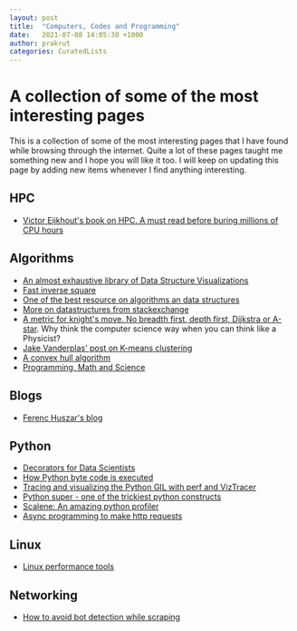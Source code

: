 ```yaml
---
layout: post
title:  "Computers, Codes and Programming"
date:   2021-07-08 14:05:30 +1000
author: prakrut
categories: CuratedLists
---
```

# A collection of some of the most interesting pages
This is a collection of some of the most interesting pages that I have found while browsing through the internet. Quite a lot of these pages taught me something new and I hope you will like it too.
I will keep on updating this page by adding new items whenever I find anything interesting.

## HPC
- [Victor Eijkhout's book on HPC. A must read before buring millions of CPU hours](https://pages.tacc.utexas.edu/~eijkhout/istc/istc.html)

## Algorithms
- [An almost exhaustive library of Data Structure Visualizations](https://www.cs.usfca.edu/~galles/visualization/Algorithms.html)
- [Fast inverse square](https://timmmm.github.io/fast-inverse-square-root/)
- [One of the best resource on algorithms an data structures](https://www.techiedelight.com/)
- [More on datastructures from stackexchange](https://stackoverflow.com/questions/500607/what-are-the-lesser-known-but-useful-data-structures?page=1&tab=votes#tab-top)
- [A metric for knight's move. No breadth first, depth first, Dijkstra or A-star](https://apetresc.wordpress.com/2010/10/25/the-knight-metric/). Why think the computer science way when you can think like a Physicist?
- [Jake Vanderplas' post on K-means clustering](https://jakevdp.github.io/PythonDataScienceHandbook/05.11-k-means.html)
- [A convex hull algorithm](https://towardsdatascience.com/the-concave-hull-c649795c0f0f)
- [Programming, Math and Science](https://github.com/bobeff/programming-math-science)

## Blogs
- [Ferenc Huszar's blog](https://www.inference.vc/)

## Python
 -  [Decorators for Data Scientists](https://bytepawn.com/python-decorators-for-data-scientists.html)
 - [How Python byte code is executed](https://tenthousandmeters.com/blog/python-behind-the-scenes-4-how-python-bytecode-is-executed/)
 - [Tracing and visualizing the Python GIL with perf and VizTracer](https://www.maartenbreddels.com/perf/jupyter/python/tracing/gil/2021/01/14/Tracing-the-Python-GIL.html)
 - [Python super - one of the trickiest python constructs](https://www.artima.com/weblogs/viewpost.jsp?thread=236275)
 - [Scalene: An amazing python profiler](https://github.com/emeryberger/scalene)
 - [Async programming to make http requests](https://pawelmhm.github.io/asyncio/python/aiohttp/2016/04/22/asyncio-aiohttp.html)

## Linux
 - [Linux performance tools](https://www.brendangregg.com/linuxperf.html)

## Networking
 - [How to avoid bot detection while scraping ](https://github.com/niespodd/browser-fingerprinting)
